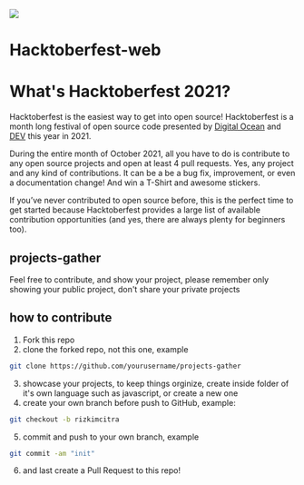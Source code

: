 ![](https://hacktoberfest.digitalocean.com/_nuxt/img/logo-hacktoberfest-full.f42e3b1.svg)
# Hacktoberfest-web

# What's Hacktoberfest 2021?

Hacktoberfest is the easiest way to get into open source! Hacktoberfest is a month long festival of open source code presented by [Digital Ocean](https://www.digitalocean.com/) and [DEV](https://www.dev.to/) this year in 2021.

During the entire month of October 2021, all you have to do is contribute to any open source projects and open at least 4 pull requests. Yes, any project and any kind of contributions. It can be a be a bug fix, improvement, or even a documentation change! And win a T-Shirt and awesome stickers.

If you’ve never contributed to open source before, this is the perfect time to get started because Hacktoberfest provides a large list of available contribution opportunities (and yes, there are always plenty for beginners too).

## projects-gather
Feel free to contribute, and show your project, please remember only showing your public project, don't share your private projects

## how to contribute
1. Fork this repo
2. clone the forked repo, not this one, example
```bash
git clone https://github.com/yourusername/projects-gather
```
3. showcase your projects, to keep things orginize, create inside folder of it's own language such as javascript, or create a new one
4. create your own branch before push to GitHub, example:
```bash
git checkout -b rizkimcitra
```
5. commit and push to your own branch, example
```bash
git commit -am "init"
```
6. and last create a Pull Request to this repo!
